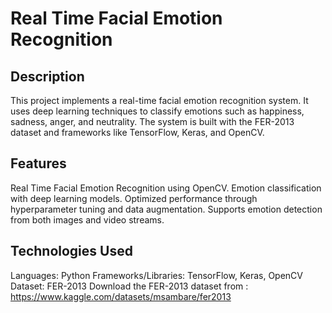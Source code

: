 # Real Time Facial Emotion Recognition

## Description
This project implements a real-time facial emotion recognition system.
It uses deep learning techniques to classify emotions such as happiness, sadness, anger, and neutrality. 
The system is built with the FER-2013 dataset and frameworks like TensorFlow, Keras, and OpenCV.

## Features
Real Time Facial Emotion Recognition using OpenCV.
Emotion classification with deep learning models.
Optimized performance through hyperparameter tuning and data augmentation.
Supports emotion detection from both images and video streams.

## Technologies Used
Languages: Python
Frameworks/Libraries: TensorFlow, Keras, OpenCV
Dataset: FER-2013 
Download the FER-2013 dataset from : https://www.kaggle.com/datasets/msambare/fer2013
